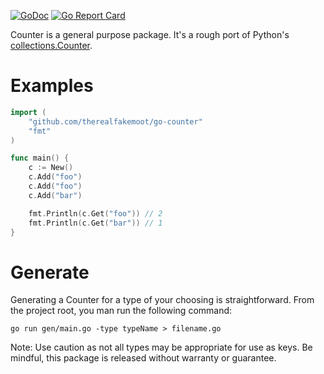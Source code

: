[![GoDoc](https://godoc.org/github.com/therealfakemoot/go-counter?status.svg)](https://godoc.org/github.com/therealfakemoot/go-counter)
[![Go Report Card](https://goreportcard.com/badge/github.com/therealfakemoot/go-counter)](https://goreportcard.com/report/github.com/therealfakemoot/go-counter)

Counter is a general purpose package. It's a rough port of Python's [collections.Counter](https://docs.python.org/3.7/library/collections.html#collections.Counter).

# Examples
```go
import (
    "github.com/therealfakemoot/go-counter"
    "fmt"
)

func main() {
    c := New()
    c.Add("foo")
    c.Add("foo")
    c.Add("bar")

    fmt.Println(c.Get("foo")) // 2
    fmt.Println(c.Get("bar")) // 1
}
```

# Generate
Generating a Counter for a type of your choosing is straightforward. From the project root, you man run the following command:

`go run gen/main.go -type typeName > filename.go`

Note: Use caution as not all types may be appropriate for use as keys. Be mindful, this package is released without warranty or guarantee.

